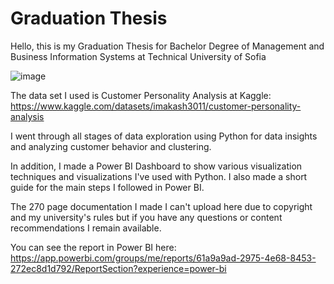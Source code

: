 # Graduation Thesis 

Hello, this is my Graduation Thesis for Bachelor Degree of Management and Business Information Systems at Technical University of Sofia

![image](https://github.com/krisibraynova01/Thesis_TechnicalUnifersityofSofia/assets/123834461/512c2da0-14f0-4e4a-a1bb-598b7e238c08)

The data set I used is Customer Personality Analysis at Kaggle: https://www.kaggle.com/datasets/imakash3011/customer-personality-analysis

I went through all stages of data exploration using Python for data insights and analyzing customer behavior and clustering.

In addition, I made a Power BI Dashboard to show various visualization techniques and visualizations I've used with Python. I also made a short guide for the main steps I followed in Power BI.

The 270 page documentation I made I can't upload here due to copyright and my university's rules but if you have any questions or content recommendations I remain available.

You can see the report in Power BI here: https://app.powerbi.com/groups/me/reports/61a9a9ad-2975-4e68-8453-272ec8d1d792/ReportSection?experience=power-bi








